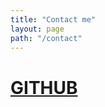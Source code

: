```yaml
---
title: "Contact me"
layout: page
path: "/contact"
---
```


# [GITHUB](https://github.com/blackpudding96)